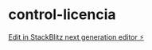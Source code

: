 # control-licencia

[Edit in StackBlitz next generation editor ⚡️](https://stackblitz.com/~/github.com/JhonatanAndree/control-licencia)